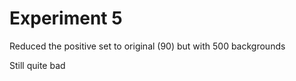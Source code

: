 # Experiment 5

Reduced the positive set to original (90) but with 500 backgrounds

Still quite bad

